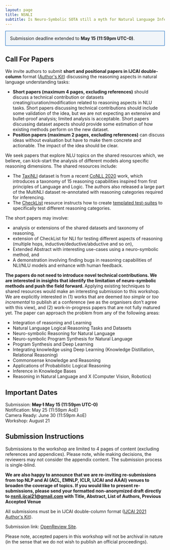 ```yaml
---
layout: page
title: NSNLI
subtitle: Is Neuro-Symbolic SOTA still a myth for Natural Language Inference?
---
```

<p style="border:1px; border-style:solid; border-color:#005cb9; padding: 1em; background-color:#f1f5f9"> Submission deadline extended to <b>May 15 (11:59pm UTC-0)</b>.</p>
<h2>Call For Papers</h2>

We invite authors to submit <b>short and positional papers in IJCAI double-column</b> format (<a href="https://www.ijcai.org/authors_kit">Author's Kit</a>) discussing the reasoning aspects in natural language understanding tasks:
<ul><li> <b>Short papers (maximum 4 pages, excluding references)</b> should discuss a technical contribution or datasets creating/curation/modification related to reasoning aspects in NLU tasks. Short papers discussing technical contributions should include some validation of the idea, but we are not expecting an extensive and bullet-proof analysis; limited analysis is acceptable. Short papers discussing dataset aspects should provide some estimation of how existing methods perform on the new dataset.</li>
<li> <b>Position papers (maximum 2 pages, excluding references)</b> can discuss ideas without evaluation but have to make them concrete and actionable. The impact of the idea should be clear.</li>
</ul>

We seek papers that explore NLU topics on the shared resources which, we believe, can kick-start the analysis of different models along specific reasoning dimensions. The shared resources include:
<ul>
<li> The <a href="https://nsnli.github.io/taxinli/">TaxiNLI</a> dataset is from a recent <a href="https://www.aclweb.org/anthology/2020.conll-1.4.pdf">CoNLL 2020</a> work, which introduces a taxonomy of 15 reasoning capabilities inspired from first principles of Language and Logic. The authors also released a large part of the MultiNLI dataset re-annotated with reasoning categories required for inferencing. </li>
<li> The <a href="https://nsnli.github.io/checklist/">CheckList</a> resource instructs how to create <a href="https://homes.cs.washington.edu/~marcotcr/acl20_checklist.pdf">templated test-suites</a> to specifically test different reasoning categories. </li>
</ul>

The short papers may involve: 
<ul>
<li> analysis or extensions of the shared datasets and taxonomy of reasoning, </li>
<li> extension of CheckList for NLI for testing different aspects of reasoning (multiple hops, inductive/deductive/abductive and so on), </li>
<li> Extended Abstract with interesting use-cases using a neuro-symbolic method, and </li>
<li> A demonstration involving finding bugs in reasoning capabilities of NLI/NLU models and enhance with human feedback. </li>
</ul>
 
<b>The papers do not need to introduce novel technical contributions. We are interested in insights that identify the limitation of neuro-symbolic methods and push the field forward. </b> Applying existing techniques to shared resources would make an interesting submission to this workshop. We are explicitly interested in (1) works that are deemed <em>too simple</em> or <em>too incremental</em> to publish at a conference (we as the organisers don’t agree with this view), and (2) work-in-progress papers that are not fully matured yet. The paper can approach the problem from any of the following areas:
<ul>
	<li>Integration of reasoning and Learning</li>
	<li>Natural Language Logical Reasoning Tasks and Datasets</li>
	<li>Neuro-symbolic Reasoning for Natural Language</li>
	<li>Neuro-symbolic Program Synthesis for Natural Language</li>
	<li>Program Synthesis and Deep Learning</li>
	<li>Integrating knowledge using Deep Learning (Knowledge Distillation, Relational
	Reasoning)</li>
	<li>Commonsense knowledge and Reasoning</li>
	<li>Applications of Probabilistic Logical Reasoning</li>
	<li>Inference in Knowledge Bases</li>
	<li>Reasoning in Natural Language and X (Computer Vision, Robotics)</li>
</ul>


<h2>Important Dates</h2>
Submission: <b> <s> May 1</s> May 15 (11:59pm UTC-0) </b> <br>
Notification: May 25 (11:59pm AoE)<br>
Camera Ready: June 30 (11:59pm AoE)<br>
Workshop: August 21

<h2>Submission Instructions</h2>
Submissions to the workshop are limited to 4 pages of content (excluding references and appendices). Please note, while making decisions, the reviewers may not consider the appendix content. The submission process is single-blind. 

<b>We are also happy to announce that we are re-inviting re-submissions from top NLP and AI (ACL, EMNLP, ICLR, IJCAI and AAAI) venues to broaden the coverage of topics. If you would like to present re-submissions, please send your formatted non-anonymized draft directly to nsnli.ijcai21@gmail.com with Title, Abstract, List of Authors, Previous Accepted Venue</b>

All submissions must be in IJCAI double-column format (<a href="https://www.ijcai.org/authors_kit">IJCAI 2021 Author's Kit</a>).

Submission link: <a href="https://openreview.net/group?id=ijcai.org/IJCAI/2021/Workshop/NSNLI">OpenReview Site</a>. 

Please note, accepted papers in this workshop will not be archival in nature (in the sense that we do not wish to publish an official proceedings).
